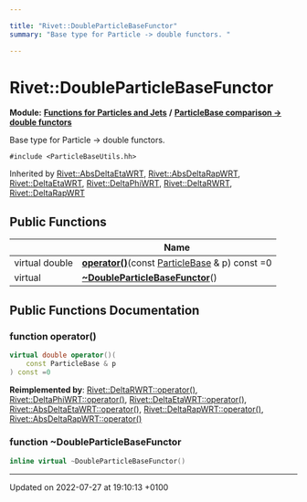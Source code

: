 ```yaml
---

title: "Rivet::DoubleParticleBaseFunctor"
summary: "Base type for Particle -> double functors. "

---
```


# Rivet::DoubleParticleBaseFunctor

**Module:** **[Functions for Particles and Jets](http://example.org/modules/group__particlebaseutils/)** **/** **[ParticleBase comparison -> double functors](http://example.org/modules/group__particlebaseutils__pb2dbl/)**



Base type for Particle -> double functors. 


`#include <ParticleBaseUtils.hh>`

Inherited by [Rivet::AbsDeltaEtaWRT](http://example.org/classes/structrivet_1_1absdeltaetawrt/), [Rivet::AbsDeltaRapWRT](http://example.org/classes/structrivet_1_1absdeltarapwrt/), [Rivet::DeltaEtaWRT](http://example.org/classes/structrivet_1_1deltaetawrt/), [Rivet::DeltaPhiWRT](http://example.org/classes/structrivet_1_1deltaphiwrt/), [Rivet::DeltaRWRT](http://example.org/classes/structrivet_1_1deltarwrt/), [Rivet::DeltaRapWRT](http://example.org/classes/structrivet_1_1deltarapwrt/)

## Public Functions

|                | Name           |
| -------------- | -------------- |
| virtual double | **[operator()](http://example.org/modules/group__particlebaseutils/#function-operator())**(const <a href="http://example.org/classes/classrivet_1_1particlebase/">ParticleBase</a> & p) const =0 |
| virtual | **[~DoubleParticleBaseFunctor](http://example.org/modules/group__particlebaseutils/#function-~doubleparticlebasefunctor)**() |

## Public Functions Documentation

### function operator()

```cpp
virtual double operator()(
    const ParticleBase & p
) const =0
```


**Reimplemented by**: [Rivet::DeltaRWRT::operator()](http://example.org/modules/group__particlebaseutils/#function-operator()), [Rivet::DeltaPhiWRT::operator()](http://example.org/modules/group__particlebaseutils/#function-operator()), [Rivet::DeltaEtaWRT::operator()](http://example.org/modules/group__particlebaseutils/#function-operator()), [Rivet::AbsDeltaEtaWRT::operator()](http://example.org/modules/group__particlebaseutils/#function-operator()), [Rivet::DeltaRapWRT::operator()](http://example.org/modules/group__particlebaseutils/#function-operator()), [Rivet::AbsDeltaRapWRT::operator()](http://example.org/modules/group__particlebaseutils/#function-operator())


### function ~DoubleParticleBaseFunctor

```cpp
inline virtual ~DoubleParticleBaseFunctor()
```


-------------------------------

Updated on 2022-07-27 at 19:10:13 +0100